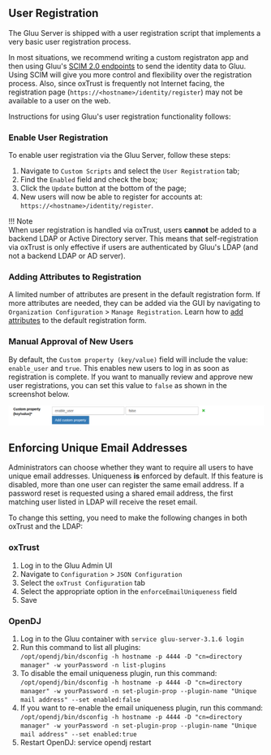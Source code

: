 ## User Registration 
The Gluu Server is shipped with a user registration script that implements a very basic user registration process. 

In most situations, we recommend writing a custom registraton app and then using Gluu's [SCIM 2.0 endpoints](./scim2.md#supporting-a-user-registration-process-with-scim) to send the identity data to Gluu. Using SCIM will give you more control and flexibility over the registration process. Also, since oxTrust is frequently not Internet facing, the registration page (`https://<hostname>/identity/register`) may not be available to a user on the web.  

Instructions for using Gluu's user registration functionality follows:  

### Enable User Registration  
To enable user registration via the Gluu Server, follow these steps:  

1. Navigate to `Custom Scripts` and select the `User Registration` tab;  
1. Find the `Enabled` field and check the box;  
1. Click the `Update` button at the bottom of the page;  
1. New users will now be able to register for accounts at: `https://<hostname>/identity/register`.  

!!! Note  
    When user registration is handled via oxTrust, users **cannot** be added to a backend LDAP or Active Directory server. This means that self-registration via oxTrust is only effective if users are authenticated by Gluu's LDAP (and not a backend LDAP or AD server).  

### Adding Attributes to Registration  
A limited number of attributes are present in the default registration form. If more attributes are needed, they can be added via the GUI by navigating to `Organization Configuration` > `Manage Registration`. Learn how to [add attributes](../admin-guide/oxtrust-ui.md#manage-registration) to the default registration form.  

### Manual Approval of New Users
By default, the `Custom property (key/value)` field will include the value: `enable_user` and `true`. This enables new users to log in as soon as registration is complete. If you want to manually review and approve new user registrations, you can set this value to `false` as shown in the screenshot below.  

![image](../img/admin-guide/user/config-manage-script_enable.png)  

## Enforcing Unique Email Addresses
Administrators can choose whether they want to require all users to have unique email addresses. Uniqueness **is** enforced by default. If this feature is disabled, more than one user can register the same email address. If a password reset is requested using a shared email address, the first matching user listed in LDAP will receive the reset email.

To change this setting, you need to make the following changes in both oxTrust and the LDAP:

### oxTrust
1. Log in to the Gluu Admin UI
1. Navigate to `Configuration` > `JSON Configuration`
1. Select the `oxTrust Configuration` tab
1. Select the appropriate option in the `enforceEmailUniqueness` field
1. Save

### OpenDJ
1. Log in to the Gluu container with `service gluu-server-3.1.6 login`
1. Run this command to list all plugins:  
    `/opt/opendj/bin/dsconfig -h hostname -p 4444 -D "cn=directory manager" -w yourPassword -n list-plugins`
1. To disable the email uniqueness plugin, run this command:  
    `/opt/opendj/bin/dsconfig -h hostname -p 4444 -D "cn=directory manager" -w yourPassword -n set-plugin-prop --plugin-name "Unique mail address" --set enabled:false`
1. If you want to re-enable the email uniqueness plugin, run this command:  
    `/opt/opendj/bin/dsconfig -h hostname -p 4444 -D "cn=directory manager" -w yourPassword -n set-plugin-prop --plugin-name "Unique mail address" --set enabled:true`
1. Restart OpenDJ: service opendj restart
